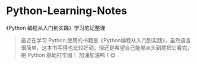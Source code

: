 # Python-Learning-Notes
《Python 编程从入门到实践》学习笔记整理


> 最近在学习 Python,使用的书籍是《Python编程从入门到实践》，虽然语言很简单，这本书写得也比较好动，但还是希望自己能够从头到尾把它看完，把 Python 基础打牢固！
加油加油鸭！:yum:
